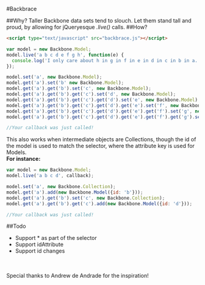 #Backbrace

##Why?
Taller Backbone data sets tend to slouch. Let them stand tall and proud, by allowing for jQueryesque *.live()* calls.
##How?
```html
<script type="text/javascript" src="backbrace.js"></script>
```
```js
var model = new Backbone.Model;
model.live('a b c d e f g h', function(e) {
  console.log('I only care about h in g in f in e in d in c in b in a...nothing in between');
});

model.set('a', new Backbone.Model);
model.get('a').set('b' new Backbone.Model);
model.get('a').get('b').set('c', new Backbone.Model);
model.get('a').get('b').get('c').set('d', new Backbone.Model);
model.get('a').get('b').get('c').get('d').set('e', new Backbone.Model);
model.get('a').get('b').get('c').get('d').get('e').set('f', new Backbone.Model);
model.get('a').get('b').get('c').get('d').get('e').get('f').set('g', new Backbone.Model);
model.get('a').get('b').get('c').get('d').get('e').get('f').get('g').set('h', new Backbone.Model);

//Your callback was just called!
```

This also works when intermediate objects are Collections, though the id of the model is used to match the selector, where the attribute key is used for Models.  
__For instance:__
```js
var model = new Backbone.Model;
model.live('a b c d', callback);

model.set('a', new Backbone.Collection);
model.get('a').add(new Backbone.Model({id: 'b'}));
model.get('a').get('b').set('c', new Backbone.Collection);
model.get('a').get('b').get('c').add(new Backbone.Model({id: 'd'}));

//Your callback was just called!
```
##Todo
- Support * as part of the selector
- Support idAttribute
- Support id changes

<br><br>
Special thanks to Andrew de Andrade for the inspiration!
